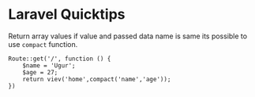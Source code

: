 # Laravel Quicktips

Return array values if value and passed data name is same its possible to use `compact` function.

```
Route::get('/', function () {
    $name = 'Ugur';
    $age = 27;
    return viev('home',compact('name','age'));
})
```
